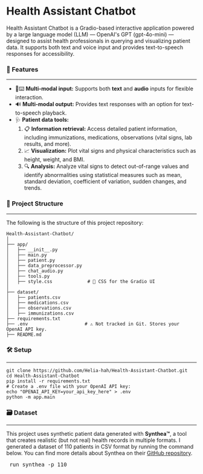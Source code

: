 # Health Assistant Chatbot
Health Assistant Chatbot is a Gradio-based interactive application powered by a large language model (LLM) — OpenAI's GPT (gpt-4o-mini) — designed to assist health professionals in querying and visualizing patient data. It supports both text and voice input and provides text-to-speech responses for accessibility.

### 🚀 Features 
---
- 🎤⌨️ **Multi-modal input:** Supports both **text** and **audio** inputs for flexible interaction.
- 🔊 **Multi-modal output:** Provides text responses with an option for text-to-speech playback.
- 🩺 **Patient data tools:**
  1. 📋 **Information retrieval:** Access detailed patient information, including immunizations, medications, observations (vital signs, lab results, and more).
  2. 📈 **Visualization:** Plot vital signs and physical characteristics such as height, weight, and BMI.
  3. 🔍 **Analysis:** Analyze vital signs to detect out-of-range values and identify abnormalities using statistical measures such as mean, standard deviation, coefficient of variation, sudden changes, and trends.

### 📁 Project Structure
---
The following is the structure of this project repository:
```
Health-Assistant-Chatbot/
│
├── app/
│   ├── __init__.py
│   ├── main.py              
│   ├── patient.py            
│   ├── data_preprocessor.py  
│   ├── chat_audio.py         
│   ├── tools.py              
│   ├── style.css             # 🎯 CSS for the Gradio UI
│
├── dataset/
│   ├── patients.csv
│   ├── medications.csv
│   ├── observations.csv
│   ├── immunizations.csv
├── requirements.txt
├── .env                     # ⚠️ Not tracked in Git. Stores your OpenAI API key.
├── README.md
```
### 🛠️ Setup
---
```
git clone https://github.com/Helia-hah/Health-Assistant-Chatbot.git
cd Health-Assistant-Chatbot
pip install -r requirements.txt
# Create a .env file with your OpenAI API key:
echo "OPENAI_API_KEY=your_api_key_here" > .env
python -m app.main
```

### 🗃️ Dataset
---
This project uses synthetic patient data generated with **Synthea™**, a tool that creates realistic (but not real) health records in multiple formats. I generated a dataset of 110 patients in CSV format by running the command below. You can find more details about Synthea on their [GitHub repository](https://github.com/synthetichealth/synthea).
<pre> run_synthea -p 110 </pre>

